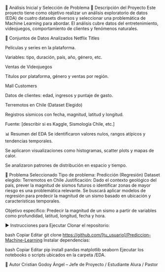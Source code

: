 🧠 Análisis Inicial y Selección de Problema
📌 Descripción del Proyecto
Este proyecto tiene como objetivo realizar un análisis exploratorio de datos (EDA) de cuatro datasets diversos y seleccionar una problemática de Machine Learning para abordar. El análisis cubre datos del entretenimiento, videojuegos, comportamiento de clientes y fenómenos naturales.

📂 Conjuntos de Datos Analizados
Netflix Titles

Películas y series en la plataforma.

Variables: tipo, duración, país, año, género, etc.

Ventas de Videojuegos

Títulos por plataforma, género y ventas por región.

Mall Customers

Datos de clientes: edad, ingresos y puntaje de gasto.

Terremotos en Chile (Dataset Elegido)

Registros sísmicos con fecha, magnitud, latitud y longitud.

Fuente: [describir si es Kaggle, Sismología Chile, etc.]

📊 Resumen del EDA
Se identificaron valores nulos, rangos atípicos y tendencias temporales.

Se aplicaron visualizaciones como histogramas, scatter plots y mapas de calor.

Se analizaron patrones de distribución en espacio y tiempo.

🧩 Problema Seleccionado
Tipo de problema: Predicción (Regresión)
Dataset elegido: Terremotos en Chile
Justificación:
Dado el contexto geológico del país, prever la magnitud de sismos futuros o identificar zonas de mayor riesgo es una problemática relevante. Se buscará aplicar modelos de regresión para predecir la magnitud de un sismo basado en ubicación y características temporales.

Objetivo específico:
Predecir la magnitud de un sismo a partir de variables como profundidad, latitud, longitud, fecha y hora.

▶️ Instrucciones para Ejecutar
Clonar el repositorio:

bash
Copiar
Editar
git clone https://github.com/[tu_usuario]/Prediccion-Machine-Learning
Instalar dependencias:

bash
Copiar
Editar
pip install pandas matplotlib seaborn
Ejecutar los notebooks o scripts ubicados en la carpeta /EDA.

👥 Autor
Cristian Godoy Ángel – Jefe de Proyecto / Estudiante Alura / Pastor

